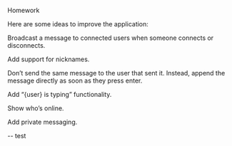 Homework

Here are some ideas to improve the application:

Broadcast a message to connected users when someone connects or disconnects.

Add support for nicknames.

Don’t send the same message to the user that sent it. Instead, append the message directly as soon as they press enter.

Add “{user} is typing” functionality.

Show who’s online.

Add private messaging.

-- test
